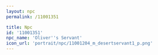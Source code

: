 ```yaml
---
layout: npc
permalink: /11001351

title: Npc
id: '11001351'
npc_name: 'Oliver''s Servant'
icon_url: 'portrait/npc/11001204_m_desertservant1_p.png'
---
```


